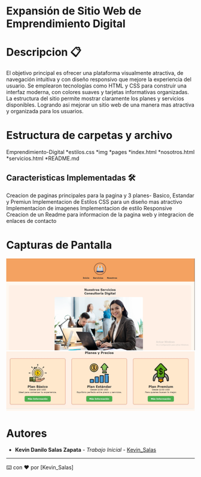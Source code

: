 # Expansión de Sitio Web de Emprendimiento Digital

# Descripcion 📋
El objetivo principal es ofrecer una plataforma visualmente atractiva, de navegación intuitiva y con diseño responsivo que mejore la experiencia del usuario. Se emplearon tecnologías como HTML y CSS para construir una interfaz moderna, con colores suaves y tarjetas informativas organizadas. La estructura del sitio permite mostrar claramente los planes y servicios disponibles. Logrando asi mejorar un sitio web de una manera mas atractiva y organizada para los usuarios. 

# Estructura de carpetas y archivo 
Emprendimiento-Digital
*estilos.css
*img
*pages
*index.html
*nosotros.html
*servicios.html
*README.md
## Caracteristicas Implementadas 🛠️

Creacion de paginas principales para la pagina y 3 planes- Basico, Estandar y Premiun 
Implementacion de Estilos CSS para un diseño mas atractivo 
Implementacion de imagenes 
Implementacion de estilo Responsive
Creacion de un Readme para informacion de la pagina web y integracion de enlaces de contacto 

# Capturas de Pantalla
 <img src="img/image.png" alt="Emprendimiento digital">
 <img src="img/planesimg.jpeg" alt="Emprendimiento digital">

# Autores 
* **Kevin Danilo Salas Zapata** - *Trabajo Inicial* - [Kevin_Salas](https://github.com/kevinsalsss)

---
⌨️ con ❤️ por [Kevin_Salas]